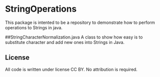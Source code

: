 # StringOperations
This package is intented to be a repository to demonstrate how to perform operations to Strings in java. 

##StringCharacterNormalization.java
A class to show how easy is to substitute character and add new ones into Strings in Java.

## License
All code is written under license CC BY. No attribution is required.
